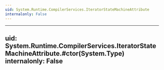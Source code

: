 ```yaml
---
uid: System.Runtime.CompilerServices.IteratorStateMachineAttribute
internalonly: False
---
```


---
uid: System.Runtime.CompilerServices.IteratorStateMachineAttribute.#ctor(System.Type)
internalonly: False
---
